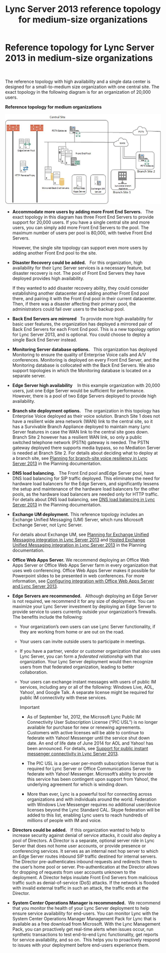 ﻿---
title: Lync Server 2013 reference topology for medium-size organizations
TOCTitle: Reference topology for medium-size organizations
ms:assetid: 446b0914-2198-445e-ab6e-94802acebd5c
ms:mtpsurl: https://technet.microsoft.com/en-us/library/Gg425939(v=OCS.15)
ms:contentKeyID: 48184026
ms.date: 07/23/2014
mtps_version: v=OCS.15
---

# Reference topology for Lync Server 2013 in medium-size organizations

 


The reference topology with high availability and a single data center is designed for a small-to-medium size organization with one central site. The exact topology in the following diagram is for an organization of 20,000 users.

**Reference topology for medium organizations**

![Reference topology for single data center diagram](images/Gg425939.12b574fd-0b14-4563-a88c-3c8b0809bb90(OCS.15).jpg "Reference topology for single data center diagram")

  - **Accommodate more users by adding more Front End Servers.**   The exact topology in this diagram has three Front End Servers to provide support for 20,000 users. If you have a single central site and more users, you can simply add more Front End Servers to the pool. The maximum number of users per pool is 80,000, with twelve Front End Servers.
    
    However, the single site topology can support even more users by adding another Front End pool to the site.

  - **Disaster Recovery could be added.**   For this organization, high availability for their Lync Server services is a necessary feature, but disaster recovery is not. The pool of Front End Servers they have deployed provides high availability.
    
    If they wanted to add disaster recovery ability, they could consider establishing another datacenter and adding another Front End pool there, and pairing it with the Front End pool in their current datacenter. Then, if there was a disaster affecting their primary pool, the administrators could fail over users to the backup pool.

  - **Back End Servers are mirrored**   To provide more high availability for basic user features, the organization has deployed a mirrored pair of Back End Servers for each Front End pool. This is a new topology option for Lync Server 2013, and is optional. You could choose to deploy a single Back End Server instead.

  - **Monitoring Server database options.**   This organization has deployed Monitoring to ensure the quality of Enterprise Voice calls and A/V conferences. Monitoring is deployed on every Front End Server, and the Monitoring database is collocated with the Back End Servers. We also support topologies in which the Monitoring database is located on a separate server.

  - **Edge Server high availability**    In this example organization with 20,000 users, just one Edge Server would be sufficient for performance. However, there is a pool of two Edge Servers deployed to provide high availability.

  - **Branch site deployment options.**   The organization in this topology has Enterprise Voice deployed as their voice solution. Branch Site 1 does not have a resilient wide area network (WAN) link to the central site, so it has a Survivable Branch Appliance deployed to maintain many Lync Server features in case the WAN link to the central site goes down. Branch Site 2 however has a resilient WAN link, so only a public switched telephone network (PSTN) gateway is needed. The PSTN gateway deployed there supports media bypass, so no Mediation Server is needed at Branch Site 2. For details about deciding what to deploy at a branch site, see [Planning for branch-site voice resiliency in Lync Server 2013](lync-server-2013-planning-for-branch-site-voice-resiliency.md) in the Planning documentation.

  - **DNS load balancing.**   The Front End pool andEdge Server pool, have DNS load balancing for SIP traffic deployed. This eliminates the need for hardware load balancers for the Edge Servers, and significantly lessens the setup and maintenance of the hardware load balancers for the other pools, as the hardware load balancers are needed only for HTTP traffic. For details about DNS load balancing, see [DNS load balancing in Lync Server 2013](lync-server-2013-dns-load-balancing.md) in the Planning documentation.

  - **Exchange UM deployment.** This reference topology includes an Exchange Unified Messaging (UM) Server, which runs Microsoft Exchange Server, not Lync Server.
    
    For details about Exchange UM, see [Planning for Exchange Unified Messaging integration in Lync Server 2013](lync-server-2013-planning-for-exchange-unified-messaging-integration.md) and [Hosted Exchange Unified Messaging integration in Lync Server 2013](lync-server-2013-hosted-exchange-unified-messaging-integration.md) in the Planning documentation.

  - **Office Web Apps Server.** We recommend deploying an Office Web Apps Server or Office Web Apps Server farm in every organization that uses web conferencing. Office Web Apps Server makes it possible for Powerpoint slides to be presented in web conferences. For more information, see [Configuring integration with Office Web Apps Server and Lync Server 2013](lync-server-2013-enabling-office-web-apps-server-and-lync-server-2013.md).

  - **Edge Servers are recommended.**   Although deploying an Edge Server is not required, we recommend it for any size of deployment. You can maximize your Lync Server investment by deploying an Edge Server to provide service to users currently outside your organization’s firewalls. The benefits include the following:
    
      - Your organization’s own users can use Lync Server functionality, if they are working from home or are out on the road.
    
      - Your users can invite outside users to participate in meetings.
    
      - If you have a partner, vendor or customer organization that also uses Lync Server, you can form a *federated relationship* with that organization. Your Lync Server deployment would then recognize users from that federated organization, leading to better collaboration.
    
      - Your users can exchange instant messages with users of public IM services, including any or all of the following: Windows Live, AOL, Yahoo\!, and Google Talk. A separate license might be required for public IM connectivity with these services.
        

        > [!IMPORTANT]
        > <UL>
        > <LI>
        > <P>As of September 1st, 2012, the Microsoft Lync Public IM Connectivity User Subscription License (“PIC USL”) is no longer available for purchase for new or renewing agreements. Customers with active licenses will be able to continue to federate with Yahoo! Messenger until the service shut down date. An end of life date of June 2014 for AOL and Yahoo! has been announced. For details, see <A href="lync-server-2013-support-for-public-instant-messenger-connectivity.md">Support for public instant messenger connectivity in Lync Server 2013</A>.</P>
        > <LI>
        > <P>The PIC USL is a per-user per-month subscription license that is required for Lync Server or Office Communications Server to federate with Yahoo! Messenger. Microsoft’s ability to provide this service has been contingent upon support from Yahoo!, the underlying agreement for which is winding down.</P>
        > <LI>
        > <P>More than ever, Lync is a powerful tool for connecting across organizations and with individuals around the world. Federation with Windows Live Messenger requires no additional user/device licenses beyond the Lync Standard CAL. Skype federation will be added to this list, enabling Lync users to reach hundreds of millions of people with IM and voice.</P></LI></UL>



  - **Directors could be added.**   If this organization wanted to help to increase security against denial of service attacks, it could also deploy a pool of Directors. A Director is a separate, optional server role in Lync Server that does not home user accounts, or provide presence or conferencing services. It serves as an internal next hop server to which an Edge Server routes inbound SIP traffic destined for internal servers. The Director pre-authenticates inbound requests and redirects them to the user’s home pool or server. Pre-authentication at the Director allows for dropping of requests from user accounts unknown to the deployment. A Director helps insulate Front End Servers from malicious traffic such as denial-of-service (DoS) attacks. If the network is flooded with invalid external traffic in such an attack, the traffic ends at the Director.

  - **System Center Operations Manager is recommended.**  We recommend that you monitor the health of your Lync Server deployment to help ensure service availability for end-users. You can monitor Lync with the System Center Operations Manager Management Pack for Lync that is available as a free download from Microsoft. With the Lync Management Pack, you can proactively get real-time alerts when issues occur, run synthetic transactions to test end-to-end Lync functionality, get reports for service availability, and so on.  This helps you to proactively respond to issues with your deployment before end-users experience them.

